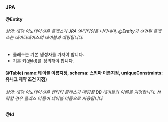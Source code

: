 ### JPA 


#### @Entity
###### 설명: 해당 어노테이션은 클래스가 JPA 엔티티임을 나타내며, @Entity가 선언된 클래스는 데이터베이스의 테이블과 매핑됩니다.
- 클래스는 기본 생성자를 가져야 합니다.
- 기본 키(@Id)를 정의해야 합니다.



#### @Table( name:테이블 이름지정, schema: 스키마 이름지정, uniqueConstraints: 유니크 제약 조건 지정)
###### 설명: 해당 어노테이션은 엔티티 클래스가 매핑될 DB 테이블의 이름을 지정합니다. 생략할 경우 클래스 이름이 테이블 이름으로 사용됩니다.









#### @Id

